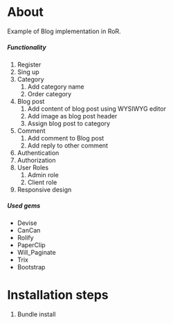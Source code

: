 # About

Example of  Blog  implementation  in RoR.

##### Functionality

1. Register
2. Sing up
3. Category
    1. Add category name
    2. Order category
4. Blog post
    1. Add content of blog post using WYSIWYG editor
    2. Add image as blog post header
    3. Assign blog post to category
5. Comment
    1. Add comment to Blog post
    2. Add reply to other comment
6. Authentication
7. Authorization 
8. User Roles
    1. Admin role
    2. Client role
9. Responsive design

##### Used gems

* Devise
* CanCan
* Rolify
* PaperClip
* Will_Paginate
* Trix
* Bootstrap


# Installation steps

1. Bundle install

